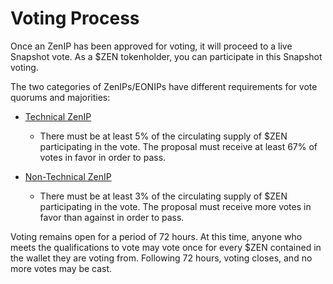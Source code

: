 # Voting Process

Once an ZenIP has been approved for voting, it will proceed to a live Snapshot vote. As a $ZEN tokenholder, you can participate in this Snapshot voting.

The two categories of ZenIPs/EONIPs have different requirements for vote quorums and majorities:

- [Technical ZenIP](https://snapshot.org/#/horizenfoundationtechnical.eth/create)

  - There must be at least 5% of the circulating supply of $ZEN participating in the vote. The proposal must receive at least 67% of votes in favor in order to pass.

- [Non-Technical ZenIP](https://snapshot.org/#/horizenfoundationnontechnical.eth/create)
  - There must be at least 3% of the circulating supply of $ZEN participating in the vote. The proposal must receive more votes in favor than against in order to pass.

Voting remains open for a period of 72 hours. At this time, anyone who meets the qualifications to vote may vote once for every $ZEN contained in the wallet they are voting from. Following 72 hours, voting closes, and no more votes may be cast.
